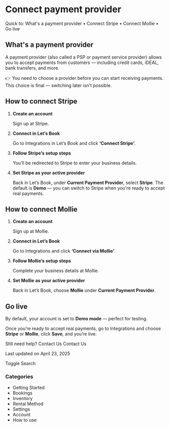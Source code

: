 # Connect payment provider

Quick to: What's a payment provider • Connect Stripe • Connect Mollie • Go live

## What's a payment provider

A payment provider (also called a PSP or payment service provider) allows you to accept payments from customers — including credit cards, iDEAL, bank transfers, and more.

👉 You need to choose a provider before you can start receiving payments. This choice is final — switching later isn’t possible.

## How to connect Stripe

1. **Create an account**

    Sign up at Stripe.

2. **Connect in Let’s Book**

    Go to Integrations in Let’s Book and click **‘Connect Stripe’**.

3. **Follow Stripe’s setup steps**

    You’ll be redirected to Stripe to enter your business details.

4. **Set Stripe as your active provider**

    Back in Let’s Book, under **Current Payment Provider**, select **Stripe**. The default is **Demo** — you can switch to Stripe when you're ready to accept real payments.

## How to connect Mollie

1. **Create an account**

    Sign up at Mollie.

2. **Connect in Let’s Book**

    Go to Integrations and click **‘Connect via Mollie’**.

3. **Follow Mollie’s setup steps**

    Complete your business details at Mollie.

4. **Set Mollie as your active provider**

    Back in Let’s Book, choose **Mollie** under **Current Payment Provider**.

## Go live

By default, your account is set to **Demo mode** — perfect for testing.

Once you’re ready to accept real payments, go to Integrations and choose **Stripe** or **Mollie**, click **Save**, and you’re live.

Still need help?
Contact Us
Contact Us

Last updated on April 23, 2025

Toggle Search

### Categories

- Getting Started
- Bookings
- Inventory
- Rental Method
- Settings
- Account
- How to use
